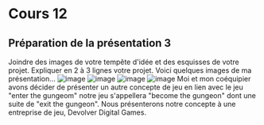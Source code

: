 # Cours 12
## Préparation de la présentation 3 
Joindre des images de votre tempête d'idée et des esquisses de votre projet. Expliquer en 2 à 3 lignes votre projet. 
Voici quelques images de ma présentation...
![image](https://user-images.githubusercontent.com/112108001/203807529-2aad2ca1-90c5-4667-b5af-022885d8eb58.png)
![image](https://user-images.githubusercontent.com/112108001/203807787-66e3bea5-eb71-4540-a30c-4fdd50fa13b0.png)
![image](https://user-images.githubusercontent.com/112108001/203807896-9c97315c-c38f-4076-bfb7-afd5f70d0a10.png)
![image](https://user-images.githubusercontent.com/112108001/203808012-6591664f-c4f9-42a0-a296-d3706342d5ab.png)
Moi et mon coéquipier avons décider de présenter un autre concepte de jeu en lien avec le jeu "enter the gungeom" notre jeu s'appellera "become the gungeon" dont une suite de "exit the gungeon". Nous présenterons notre concepte à une entreprise de jeu, Devolver Digital Games.





